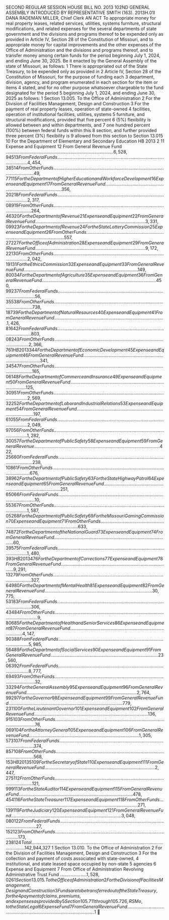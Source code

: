 SECOND REGULAR SESSION
HOUSE BILL NO. 2013
102ND GENERAL ASSEMBLY
INTRODUCED BY REPRESENTATIVE SMITH (163).
2013H.01I DANA RADEMAN MILLER, Chief Clerk
AN ACT
To appropriate money for real property leases, related services, utilities, systems furniture,
structural modifications, and related expenses for the several departments of state
government and the divisions and programs thereof to be expended only as provided in
Article IV, Section 28 of the Constitution of Missouri, and to appropriate money for
capital improvements and the other expenses of the Office of Administration and the
divisions and programs thereof, and to transfer money among certain funds for the
period beginning July 1, 2024, and ending June 30, 2025.
Be it enacted by the General Assembly of the state of Missouri, as follows:
1 There is appropriated out of the State Treasury, to be expended only as provided in
2 Article IV, Section 28 of the Constitution of Missouri, for the purpose of funding each
3 department, division, agency, and program enumerated in each section for the item or items
4 stated, and for no other purpose whatsoever chargeable to the fund designated for the period
5 beginning July 1, 2024, and ending June 30, 2025 as follows:
1 Section 13.005. To the Office of Administration
2 For the Division of Facilities Management, Design and Construction
3 For the payment of real property leases, operation of state-owned
4 facilities, operation of institutional facilities, utilities, systems
5 furniture, and structural modifications, provided that five percent
6 (5%) flexibility is allowed between and within departments, and
7 one hundred percent (100%) between federal funds within this
8 section, and further provided three percent (3%) flexibility is
9 allowed from this section to Section 13.015
10 For the Department of Elementary and Secondary Education
HB 2013 2
11 Expense and Equipment
12 From General Revenue Fund .....................................................................................$6,528,945
13 From Federal Funds .....................................................................................................4,454,385
14 From Other Funds .............................................................................................................49,771
15 For the Department of Higher Education and Workforce Development
16 Expense and Equipment
17 From General Revenue Fund ..........................................................................................356,202
18 From Federal Funds .....................................................................................................2,317,089
19 From Other Funds ...........................................................................................................264,463
20 For the Department of Revenue
21 Expense and Equipment
22 From General Revenue Fund .......................................................................................3,331,099
23 For the Department of Revenue
24 For the State Lottery Commission
25 Expense and Equipment
26 From Other Funds ...........................................................................................................557,272
27 For the Office of Administration
28 Expense and Equipment
29 From General Revenue Fund .......................................................................................9,172,221
30 From Other Funds ........................................................................................................2,042,191
31 For the Ethics Commission
32 Expense and Equipment
33 From General Revenue Fund ..........................................................................................149,800
34 For the Department of Agriculture
35 Expense and Equipment
36 From General Revenue Fund ..........................................................................................450,992
37 From Federal Funds ..........................................................................................................56,355
38 From Other Funds ...........................................................................................................738,187
39 For the Department of Natural Resources
40 Expense and Equipment
41 From General Revenue Fund .......................................................................................1,426,816
42 From Federal Funds ........................................................................................................803,082
43 From Other Funds ........................................................................................................2,366,761
HB 2013 3
44 For the Department of Economic Development
45 Expense and Equipment
46 From General Revenue Fund ..........................................................................................341,345
47 From Other Funds ...........................................................................................................165,061
48 For the Department of Commerce and Insurance
49 Expense and Equipment
50 From General Revenue Fund ..........................................................................................125,309
51 From Other Funds ........................................................................................................2,569,322
52 For the Department of Labor and Industrial Relations
53 Expense and Equipment
54 From General Revenue Fund ..........................................................................................197,610
55 From Federal Funds .....................................................................................................2,049,970
56 From Other Funds ........................................................................................................1,282,300
57 For the Department of Public Safety
58 Expense and Equipment
59 From General Revenue ...................................................................................................422,256
60 From Federal Funds ........................................................................................................238,108
61 From Other Funds ...........................................................................................................676,389
62 For the Department of Public Safety
63 For the State Highway Patrol
64 Expense and Equipment
65 From General Revenue Fund ..........................................................................................251,650
66 From Federal Funds ..........................................................................................................10,553
67 From Other Funds ........................................................................................................1,587,052
68 For the Department of Public Safety
69 For the Missouri Gaming Commission
70 Expense and Equipment
71 From Other Funds ...........................................................................................................633,748
72 For the Department of the National Guard
73 Expense and Equipment
74 From General Revenue Fund ............................................................................................60,395
75 From Federal Funds .....................................................................................................1,480,393
HB 2013 4
76 For the Department of Corrections
77 Expense and Equipment
78 From General Revenue Fund .......................................................................................9,291,132
79 From Other Funds ...........................................................................................................327,649
80 For the Department of Mental Health
81 Expense and Equipment
82 From General Revenue Fund .....................................................................................30,775,531
83 From Federal Funds ........................................................................................................306,434
84 From Other Funds ...............................................................................................................9,806
85 For the Department of Health and Senior Services
86 Expense and Equipment
87 From General Revenue Fund .......................................................................................4,147,903
88 From Federal Funds .....................................................................................................5,985,564
89 For the Department of Social Services
90 Expense and Equipment
91 From General Revenue Fund .....................................................................................23,560,063
92 From Federal Funds .....................................................................................................8,777,694
93 From Other Funds .............................................................................................................32,332
94 For the General Assembly
95 Expense and Equipment
96 From General Revenue Fund .......................................................................................2,764,992
97 For the Governor
98 Expense and Equipment
99 From General Revenue Fund ..........................................................................................779,231
100 For the Lieutenant Governor
101 Expense and Equipment
102 From General Revenue Fund ..........................................................................................136,915
103 From Other Funds .............................................................................................................76,069
104 For the Attorney General
105 Expense and Equipment
106 From General Revenue Fund .......................................................................................1,305,573
107 From Federal Funds ........................................................................................................374,857
108 From Other Funds ...........................................................................................................568,153
HB 2013 5
109 For the Secretary of State
110 Expense and Equipment
111 From General Revenue Fund .......................................................................................2,447,275
112 From Other Funds ...........................................................................................................121,999
113 For the State Auditor
114 Expense and Equipment
115 From General Revenue Fund ..........................................................................................478,454
116 For the State Treasurer
117 Expense and Equipment
118 From Other Funds ...........................................................................................................271,139
119 For the Judiciary
120 Expense and Equipment
121 From General Revenue Fund .......................................................................................3,048,080
122 From Federal Funds ..........................................................................................................27,152
123 From Other Funds ................................................................................................ 173,238
124 Total .......................................................................................................................$142,944,327
1 Section 13.010. To the Office of Administration
2 For the Division of Facilities Management, Design and Construction
3 For the collection and payment of costs associated with state-owned,
4 institutional, and state leased space occupied by non-state
5 agencies
6 Expense and Equipment
7 From Office of Administration Revolving Administrative Trust Fund .....................$1,528,026
1 Section 13.015. To the Office of Administration
2 For the Division of Facilities Management, Design and Construction
3 Funds are to be transferred out of the State Treasury, for the
4 payment of claims, premiums, and expenses as provided by
5 Section 105.711 through 105.726, RSMo, to the State Legal
6 Expense Fund
7 From General Revenue Fund ...................................................................................................$1
